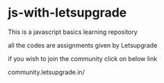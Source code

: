 # js-with-letsupgrade

This is a javascript basics learning repository

all the codes are assignments given by Letsupgrade

if you wish to join the community click on below link


community.letsupgrade.in/
